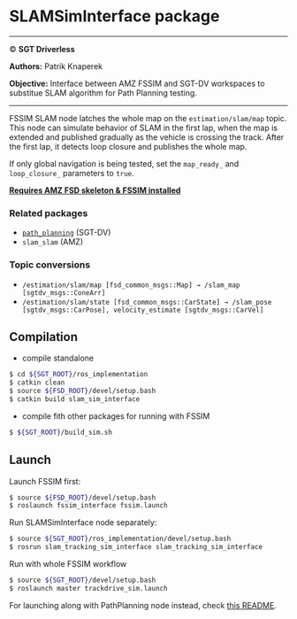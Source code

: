 # **SLAMSimInterface package**

___

© **SGT Driverless**

**Authors:** Patrik Knaperek

**Objective:** Interface between AMZ FSSIM and SGT-DV workspaces to substitue SLAM algorithm for Path Planning testing.
___

FSSIM SLAM node latches the whole map on the `estimation/slam/map` topic. This node can simulate behavior of SLAM in the first lap, when the map is extended and published gradually as the vehicle is crossing the track. After the first lap, it detects loop closure and publishes the whole map.

If only global navigation is being tested, set the `map_ready_` and `loop_closure_` parameters to `true`.

**[Requires AMZ FSD skeleton & FSSIM installed](https://gitlab.com/sgt-driverless/simulation/fsd_skeleton/-/blob/sgt-noetic-devel/SGT-DV_install_man.md)**

### Related packages
* [`path_planning`](../../path_planning/README.md) (SGT-DV)
* `slam_slam` (AMZ)

### Topic conversions
* `/estimation/slam/map [fsd_common_msgs::Map] → /slam_map [sgtdv_msgs::ConeArr]`
* `/estimation/slam/state [fsd_common_msgs::CarState] → /slam_pose [sgtdv_msgs::CarPose], velocity_estimate [sgtdv_msgs::CarVel]`

## Compilation
* compile standalone
```sh
$ cd ${SGT_ROOT}/ros_implementation
$ catkin clean
$ source ${FSD_ROOT}/devel/setup.bash
$ catkin build slam_sim_interface
```
* compile fith other packages for running with FSSIM
```sh
$ ${SGT_ROOT}/build_sim.sh
```

## Launch
Launch FSSIM first:
```sh
$ source ${FSD_ROOT}/devel/setup.bash
$ roslaunch fssim_interface fssim.launch
```

Run SLAMSimInterface node separately:
```sh
$ source ${SGT_ROOT}/ros_implementation/devel/setup.bash
$ rosrun slam_tracking_sim_interface slam_tracking_sim_interface
```

Run with whole FSSIM workflow
```sh
$ source ${SGT_ROOT}/devel/setup.bash
$ roslaunch master trackdrive_sim.launch
```

For launching along with PathPlanning node instead, check [this README](../../path_planning/README.md).